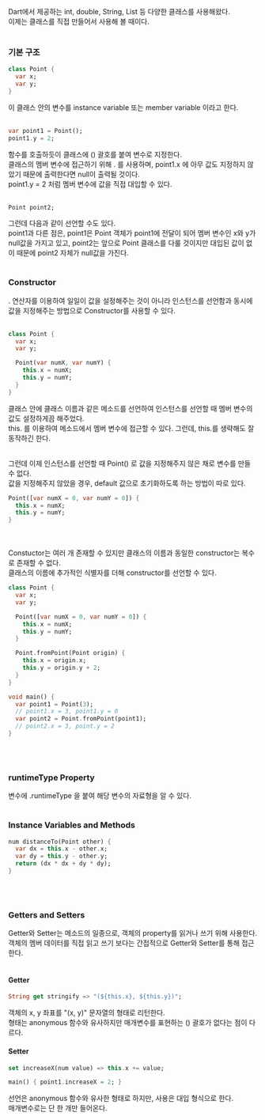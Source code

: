 Dart에서 제공하는 int, double, String, List 등 다양한 클래스를 사용해왔다.  
이제는 클래스를 직접 만들어서 사용해 볼 때이다. <br><br>

### 기본 구조
```dart
class Point {
  var x;
  var y;
}
```
이 클래스 안의 변수를 instance variable 또는 member variable 이라고 한다. <br><br>

```dart
var point1 = Point();
point1.y = 2;
```
함수를 호출하듯이 클래스에 () 괄호를 붙여 변수로 지정한다.  
클래스의 멤버 변수에 접근하기 위해 . 를 사용하며, point1.x 에 아무 값도 지정하지 않았기 때문에
출력한다면 null이 출력될 것이다.  
point1.y = 2 처럼 멤버 변수에 값을 직접 대입할 수 있다. <br><br>

```dart
Point point2;
```
그런데 다음과 같이 선언할 수도 있다.  
point1과 다른 점은, point1은 Point 객체가 point1에 전달이 되어 멤버 변수인 x와 y가 null값을 가지고 있고,
point2는 앞으로 Point 클래스를 다룰 것이지만 대입된 값이 없이 때문에 point2 자체가 null값을 가진다. <br><br>

### Constructor
. 연산자를 이용하여 일일이 값을 설정해주는 것이 아니라 인스턴스를 선언함과 동시에 값을 지정해주는 방법으로
Constructor를 사용할 수 있다. <br><br>

```dart
class Point {
  var x;
  var y;

  Point(var numX, var numY) {
    this.x = numX;
    this.y = numY;
  }
}
```
클래스 안에 클래스 이름과 같은 메소드를 선언하여 인스턴스를 선언할 때 멤버 변수의 값도 설정하게끔 해주었다.  
this. 를 이용하여 메소드에서 멤버 변수에 접근할 수 있다. 그런데, this.를 생략해도 잘 동작하긴 한다. <br><br>

그런데 이제 인스턴스를 선언할 때 Point() 로 값을 지정해주지 않은 채로 변수를 만들 수 없다.  
값을 지정해주지 않았을 경우, default 값으로 초기화하도록 하는 방법이 따로 있다.  
```dart
Point([var numX = 0, var numY = 0]) {
  this.x = numX;
  this.y = numY;
}
```
<br><br>
Constuctor는 여러 개 존재할 수 있지만 클래스의 이름과 동일한 constructor는 복수로 존재할 수 없다.  
클래스의 이름에 추가적인 식별자를 더해 constructor를 선언할 수 있다.
```dart
class Point {
  var x;
  var y;

  Point([var numX = 0, var numY = 0]) {
    this.x = numX;
    this.y = numY;
  }

  Point.fromPoint(Point origin) {
    this.x = origin.x;
    this.y = origin.y + 2;
  }
}

void main() {
  var point1 = Point(3);
  // point1.x = 3, point1.y = 0
  var point2 = Point.fromPoint(point1);
  // point2.x = 3, point.y = 2
}
```
<br><br>

### runtimeType Property
변수에 .runtimeType 을 붙여 해당 변수의 자료형을 알 수 있다. <br><br>

### Instance Variables and Methods
```dart
num distanceTo(Point other) {
  var dx = this.x - other.x;
  var dy = this.y - other.y;
  return (dx * dx + dy * dy);
}
```
<br><br>

### Getters and Setters
Getter와 Setter는 메소드의 일종으로, 객체의 property를 읽거나 쓰기 위해 사용한다.  
객체의 멤버 데이터를 직접 읽고 쓰기 보다는 간접적으로 Getter와 Setter를 통해 접근한다. <br><br>

#### Getter
```dart
String get stringify => "(${this.x}, ${this.y})";
```
객체의 x, y 좌표를 "(x, y)" 문자열의 형태로 리턴한다.  
형태는 anonymous 함수와 유사하지만 매개변수를 표현하는 () 괄호가 없다는 점이 다르다.
#### Setter
```dart
set increaseX(num value) => this.x += value;

main() { point1.increaseX = 2; }
```
선언은 anonymous 함수와 유사한 형태로 하지만, 사용은 대입 형식으로 한다.  
매개변수로는 단 한 개만 들어온다.  
